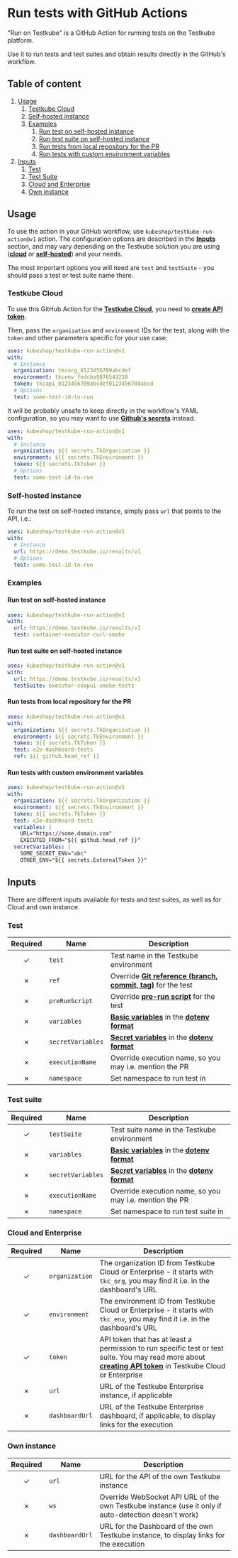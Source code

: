 # Run tests with GitHub Actions

"Run on Testkube" is a GitHub Action for running tests on the Testkube platform.

Use it to run tests and test suites and obtain results directly in the GitHub's workflow.

## Table of content

1. [Usage](#usage)
   1. [Testkube Cloud](#testkube-cloud)
   2. [Self-hosted instance](#self-hosted-instance)
   3. [Examples](#examples)
      1. [Run test on self-hosted instance](#run-test-on-self-hosted-instance)
      2. [Run test suite on self-hosted instance](#run-test-suite-on-self-hosted-instance)
      3. [Run tests from local repository for the PR](#run-tests-from-local-repository-for-the-pr)
      4. [Run tests with custom environment variables](#run-tests-with-custom-environment-variables)
2. [Inputs](#inputs)
   1. [Test](#test)
   2. [Test Suite](#test-suite)
   3. [Cloud and Enterprise](#cloud-and-enterprise)
   4. [Own instance](#own-instance)

## Usage

To use the action in your GitHub workflow, use `kubeshop/testkube-run-action@v1` action.
The configuration options are described in the [**Inputs**](#inputs) section, and may vary depending on the Testkube solution you are using ([**cloud**](#cloud) or [**self-hosted**](#self-hosted-instance)) and your needs.

The most important options you will need are `test` and `testSuite` - you should pass a test or test suite name there.

### Testkube Cloud

To use this GitHub Action for the [**Testkube Cloud**](https://app.testkube.io), you need to [**create API token**](https://docs.testkube.io/testkube-cloud/organization-management#api-tokens).

Then, pass the `organization` and `environment` IDs for the test, along with the `token` and other parameters specific for your use case:

```yaml
uses: kubeshop/testkube-run-action@v1
with:
  # Instance
  organization: tkcorg_0123456789abcdef
  environment: tkcenv_fedcba9876543210
  token: tkcapi_0123456789abcdef0123456789abcd
  # Options
  test: some-test-id-to-run
```

It will be probably unsafe to keep directly in the workflow's YAML configuration, so you may want to use [**Github's secrets**](https://docs.github.com/en/actions/security-guides/encrypted-secrets) instead.

```yaml
uses: kubeshop/testkube-run-action@v1
with:
  # Instance
  organization: ${{ secrets.TkOrganization }}
  environment: ${{ secrets.TkEnvironment }}
  token: ${{ secrets.TkToken }}
  # Options
  test: some-test-id-to-run
```

### Self-hosted instance

To run the test on self-hosted instance, simply pass `url` that points to the API, i.e.:

```yaml
uses: kubeshop/testkube-run-action@v1
with:
  # Instance
  url: https://demo.testkube.io/results/v1
  # Options
  test: some-test-id-to-run
```

### Examples

#### Run test on self-hosted instance

```yaml
uses: kubeshop/testkube-run-action@v1
with:
  url: https://demo.testkube.io/results/v1
  test: container-executor-curl-smoke
```

#### Run test suite on self-hosted instance

```yaml
uses: kubeshop/testkube-run-action@v1
with:
  url: https://demo.testkube.io/results/v1
  testSuite: executor-soapui-smoke-tests
```

#### Run tests from local repository for the PR

```yaml
uses: kubeshop/testkube-run-action@v1
with:
  organization: ${{ secrets.TkOrganization }}
  environment: ${{ secrets.TkEnvironment }}
  token: ${{ secrets.TkToken }}
  test: e2e-dashboard-tests
  ref: ${{ github.head_ref }}
```

#### Run tests with custom environment variables

```yaml
uses: kubeshop/testkube-run-action@v1
with:
  organization: ${{ secrets.TkOrganization }}
  environment: ${{ secrets.TkEnvironment }}
  token: ${{ secrets.TkToken }}
  test: e2e-dashboard-tests
  variables: |
    URL="https://some.domain.com"
    EXECUTED_FROM="${{ github.head_ref }}"
  secretVariables: |
    SOME_SECRET_ENV="abc"
    OTHER_ENV="${{ secrets.ExternalToken }}"
```

## Inputs

There are different inputs available for tests and test suites, as well as for Cloud and own instance.

### Test

| Required | Name              | Description                                                                                                                                                     |
|:--------:|-------------------|-----------------------------------------------------------------------------------------------------------------------------------------------------------------|
|    ✓     | `test`            | Test name in the Testkube environment                                                                                                                           |
|    ✗     | `ref`             | Override [**Git reference (branch, commit, tag)**](https://docs.testkube.io/concepts/tests/tests-creating/#create-a-test-from-git) for the test                 |
|    ✗     | `preRunScript`    | Override [**pre-run script**](https://docs.testkube.io/concepts/tests/tests-creating/#executing-a-prerun-script) for the test                                   |
|    ✗     | `variables`       | [**Basic variables**](https://docs.testkube.io/concepts/tests/tests-variables/) in the [**dotenv format**](https://hexdocs.pm/dotenvy/dotenv-file-format.html)  |
|    ✗     | `secretVariables` | [**Secret variables**](https://docs.testkube.io/concepts/tests/tests-variables/) in the [**dotenv format**](https://hexdocs.pm/dotenvy/dotenv-file-format.html) |
|    ✗     | `executionName`   | Override execution name, so you may i.e. mention the PR                                                                                                         |
|    ✗     | `namespace`       | Set namespace to run test in                                                                                                                                    |

### Test suite

| Required | Name              | Description                                                                                                                                                     |
|:--------:|-------------------|-----------------------------------------------------------------------------------------------------------------------------------------------------------------|
|    ✓     | `testSuite`       | Test suite name in the Testkube environment                                                                                                                     |
|    ✗     | `variables`       | [**Basic variables**](https://docs.testkube.io/concepts/tests/tests-variables/) in the [**dotenv format**](https://hexdocs.pm/dotenvy/dotenv-file-format.html)  |
|    ✗     | `secretVariables` | [**Secret variables**](https://docs.testkube.io/concepts/tests/tests-variables/) in the [**dotenv format**](https://hexdocs.pm/dotenvy/dotenv-file-format.html) |
|    ✗     | `executionName`   | Override execution name, so you may i.e. mention the PR                                                                                                         |
|    ✗     | `namespace`       | Set namespace to run test suite in                                                                                                                              |

### Cloud and Enterprise

| Required | Name           | Description                                                                                                                                                                                                                               |
|:--------:|----------------|-------------------------------------------------------------------------------------------------------------------------------------------------------------------------------------------------------------------------------------------|
|    ✓     | `organization` | The organization ID from Testkube Cloud or Enterprise - it starts with `tkc_org`, you may find it i.e. in the dashboard's URL                                                                                                             |
|    ✓     | `environment`  | The environment ID from Testkube Cloud or Enterprise - it starts with `tkc_env`, you may find it i.e. in the dashboard's URL                                                                                                              |
|    ✓     | `token`        | API token that has at least a permission to run specific test or test suite. You may read more about [**creating API token**](https://docs.testkube.io/testkube-cloud/organization-management#api-tokens) in Testkube Cloud or Enterprise |
|    ✗     | `url`          | URL of the Testkube Enterprise instance, if applicable                                                                                                                                                                                    |
|    ✗     | `dashboardUrl` | URL of the Testkube Enterprise dashboard, if applicable, to display links for the execution                                                                                                                                               |

### Own instance

| Required | Name           | Description                                                                                          |
|:--------:|----------------|------------------------------------------------------------------------------------------------------|
|    ✓     | `url`          | URL for the API of the own Testkube instance                                                         |
|    ✗     | `ws`           | Override WebSocket API URL of the own Testkube instance (use it only if auto-detection doesn't work) |
|    ✗     | `dashboardUrl` | URL for the Dashboard of the own Testkube instance, to display links for the execution               |

